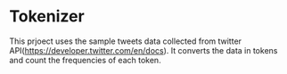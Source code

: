 # Tokenizer
This prjoect uses the sample tweets data collected from twitter API(https://developer.twitter.com/en/docs). It converts the data in tokens and count the frequencies of each token.
